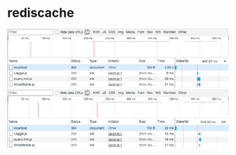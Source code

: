 # rediscache

![Alt text](/readme/nocache.png?raw=true "Not Cached")
![Alt text](/readme/cache.png?raw=true "Cached")
